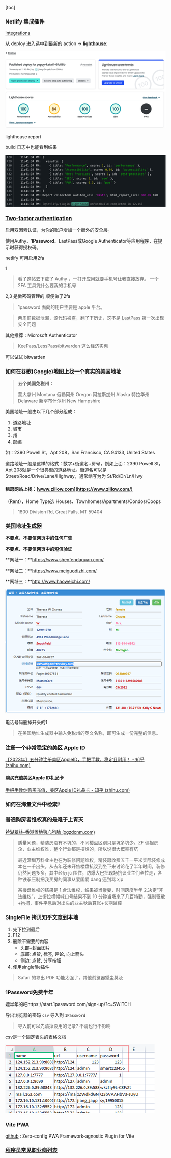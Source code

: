 [toc]

### Netlify 集成插件

[integrations](https://app.netlify.com/teams/jiang-24-gdufs/integrations)

从 deploy 进入选中到最新的 action  -> **[lighthouse](https://docs.netlify.com/monitor-sites/lighthouse/)**:

![image-20230220000922885](./imgs/image-20230220000922885.png)

lighthouse report

build 日志中也能看到结果

![image-20230220001208090](./imgs/image-20230220001208090.png)





### [Two-factor authentication](https://app.netlify.com/user/security#two-factor-authentication)

启用双因素认证，为你的账户增加一个额外的安全层。

使用Authy、**1Password**、LastPass或Google Authenticator等应用程序，在提示时获得授权码。

netlify 可用启用2fa

1

> 看了这帖去下载了 Authy ，一打开应用就要手机号让我直接放弃。
> 一个 2FA 工具凭什么要我的手机号

2,3 是做密码管理的 顺便做了2fa

> 1password 面向的用户主要是 apple 平台。

> 两周前数据泄漏，源代码被盗，翻了下历史，这不是 LastPass 第一次出现安全问题

其他推荐：Microsoft Authenticator



> KeePass/LessPass/bitwarden 这么经济实惠

可以试试 bitwarden



### [如何在谷歌(Google)地图上找一个真实的美国地址](https://www.vpsdawanjia.com/2594.html)



> **五个美国免税州：**
>
> 蒙大拿州 Montana
> 俄勒冈州 Oregon
> 阿拉斯加州 Alaska
> 特拉华州 Delaware
> 新罕布什尔州 New Hampshire

美国地址一般由以下几个部分组成：

1. 道路地址
2. 城市
3. 州
4. 邮编

如：2390 Powell St，Apt 208，San Francisco, CA 94133, United States

道路地址一般是这样的格式：数字+街道名+房号，例如上面：2390 Powell St，Apt 208就是一个很典型的道路地址。街道名可以是 Street/Road/Drive/Lane/Highway，通常缩写为为 St/Rd/Dr/Ln/Hwy

#### 租房网站上找：[www.zillow.com](https://www.zillow.com/)

（Rent），Home Type选 Houses、Townhomes/Apartments/Condos/Coops

> 1800 Division Rd, Great Falls, MT 59404



### 美国地址生成器

**不要点、不要信网页中的任何广告**

**不要点、不要信网页中的短信验证**

**网址一：**https://www.shenfendaquan.com/

**网址二：**https://www.meiguodizhi.com/

**网址三：**http://www.haoweichi.com/

![image-20230220094554807](./imgs/image-20230220094554807.png)

电话号码删掉开头的1

> 
>在美国地址生成器中输入免税州的英文名称，即可生成一份完整的信息。



### 注册一个非常稳定的美区 Apple ID

[【2023年】五分钟注册美区AppleID，手把手教，稳定且耐用！ - 知乎 (zhihu.com)](./appleId.html)


#### 购买充值美区Apple ID礼品卡

[手把手教你购买充值，美区Apple ID礼品卡 - 知乎 (zhihu.com)](./apple_gift_card.html)



### 如何在海量文件中检索?



### 普通购房者维权真的是难于上青天

[衿湖翠林-香港置地狼心狗肺 (xgzdcnm.com)](https://www.xgzdcnm.com/)

>  质量问题，精装房没有不坑的，不同楼盘区别只是坑多坑少。ZF 偏袒房企，业主维权难，整个行业都是摆烂的，所以说很大概率有坑
>
> 最近深圳万科业主也在为装修问题维权，精装房收费五千一平米实际装修成本在一千出头。从去年还未开售楼盘抗议到坐下来讨论花了半年时间，装修仍然问题多多，其中经历 jc 围住，防爆大巴把现场抗议业主们全拉走，各种铁拳压制把我买房的同事从爱国爱 dang 逼到骂 xjp
>
> 某楼盘维权的结果是
> 1.合法维权，结果被当猴耍，时间跨度半年
> 2.决定“非法维权”，上街拉横幅喊口号结果不到 10 分钟当场来了几百特勤，强制驱散+拘捕，事件平息后对出头的业主秋后算账+长期监控



### SingleFile 拷贝知乎文章到本地

1. 先下拉到最后
2. F12
3. 删除不需要的内容
   - 头部+封面图片
   - 底部: 点赞, 标签, 评论, 向上箭头
   - 侧边: 点赞, 分享按钮
4. 使用singlefile插件

>  Safari 的导出 PDF 功能太强了，其他浏览器望尘莫及



### 1Password免费半年

嫖半年的吧https://start.1password.com/sign-up/?c=SWITCH

导出浏览器的密码 `csv` 导入到 `1Password`

> 导入前可以先清掉没用的记录? 不清也行不影响

csv是一个固定表头的表格文档

![image-20230220104544291](./imgs/image-20230220104544291.png)



### Vite PWA    

[github](https://github.com/vite-pwa/vite-plugin-pwa) : Zero-config PWA Framework-agnostic Plugin for Vite



### [程序员常见职业病列表](https://runatworld.gitbook.io/dev/qi-ta/cheng-xu-yuan-zhi-ye-bing)
